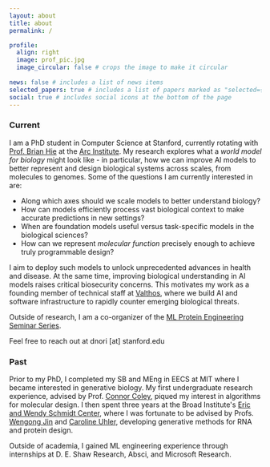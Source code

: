 ```yaml
---
layout: about
title: about
permalink: /

profile:
  align: right
  image: prof_pic.jpg
  image_circular: false # crops the image to make it circular
  
news: false # includes a list of news items
selected_papers: true # includes a list of papers marked as "selected={true}"
social: true # includes social icons at the bottom of the page
---
```


### Current
I am a PhD student in Computer Science at Stanford, currently rotating with [Prof. Brian Hie](https://evodesign.org/) at the [Arc Institute](https://arcinstitute.org/). My research explores what a *world model for biology* might look like - in particular, how we can improve AI models to better represent and design biological systems across scales, from molecules to genomes. Some of the questions I am currently interested in are:

- Along which axes should we scale models to better understand biology?
- How can models efficiently process vast biological context to make accurate predictions in new settings?
- When are foundation models useful versus task-specific models in the biological sciences?
- How can we represent *molecular function* precisely enough to achieve truly programmable design?

I aim to deploy such models to unlock unprecedented advances in health and disease. At the same time, improving biological understanding in AI models raises critical biosecurity concerns. This motivates my work as a founding member of technical staff at [Valthos](https://valthos.com/), where we build AI and software infrastructure to rapidly counter emerging biological threats.

Outside of research, I am a co-organizer of the [ML Protein Engineering Seminar Series](https://www.ml4proteinengineering.com/).

Feel free to reach out at dnori [at] stanford.edu

### Past
Prior to my PhD, I completed my SB and MEng in EECS at MIT where I became interested in generative biology. My first undergraduate research experience, advised by Prof. [Connor Coley](https://coley.mit.edu/), piqued my interest in algorithms for molecular design. I then spent three years at the Broad Institute's [Eric and Wendy Schmidt Center](https://www.ericandwendyschmidtcenter.org/), where I was fortunate to be advised by Profs. [Wengong Jin](https://wengong-jin.github.io/) and [Caroline Uhler](https://www.carolineuhler.com/), developing generative methods for RNA and protein design.

Outside of academia, I gained ML engineering experience through internships at D. E. Shaw Research, Absci, and Microsoft Research.

